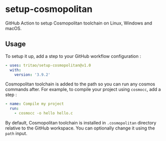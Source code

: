 # setup-cosmopolitan

GitHub Action to setup Cosmopolitan toolchain on Linux, Windows and macOS.

## Usage

To setup it up, add a step to your GitHub workflow configuration :

```yaml
- uses: tritao/setup-cosmopolitan@v1.0
  with:
    version: '3.9.2'
```

Cosmopolitan toolchain is added to the path so you can run any cosmos commands
after. For example, to compile your project using `cosmocc`, add a step :

```yaml
- name: Compile my project
  run:
    - cosmocc -o hello hello.c
```

By default, Cosmopolitan toolchain is installed in `.cosmopolitan` directory
relative to the GitHub workspace. You can optionally change it using the `path`
input.
